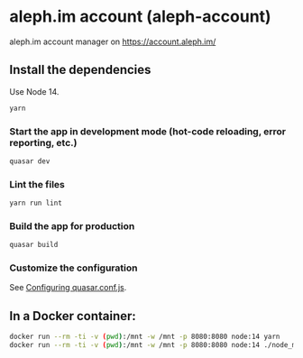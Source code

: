 # aleph.im account (aleph-account)

aleph.im account manager on https://account.aleph.im/

## Install the dependencies

Use Node 14.

```bash
yarn
```

### Start the app in development mode (hot-code reloading, error reporting, etc.)
```bash
quasar dev
```

### Lint the files
```bash
yarn run lint
```

### Build the app for production
```bash
quasar build
```

### Customize the configuration
See [Configuring quasar.conf.js](https://quasar.dev/quasar-cli/quasar-conf-js).

## In a Docker container:

```bash
docker run --rm -ti -v (pwd):/mnt -w /mnt -p 8080:8080 node:14 yarn
docker run --rm -ti -v (pwd):/mnt -w /mnt -p 8080:8080 node:14 ./node_modules/@quasar/app/bin/quasar dev
```
